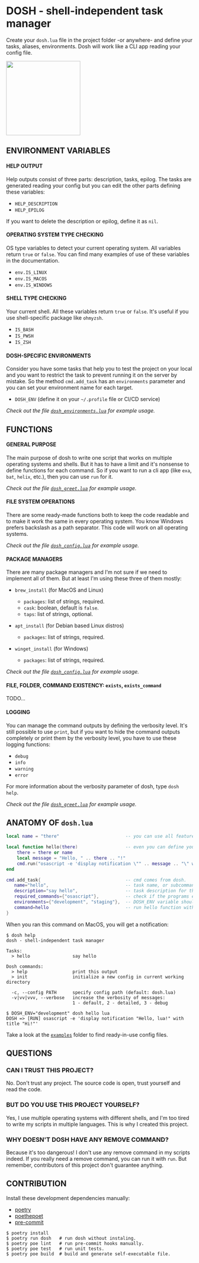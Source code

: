 # DOSH - shell-independent task manager

Create your `dosh.lua` file in the project folder -or anywhere- and define your tasks,
aliases, environments. Dosh will work like a CLI app reading your config file.

<img src="./files/dosh-logo.png" width=200 />


## ENVIRONMENT VARIABLES

#### HELP OUTPUT

Help outputs consist of three parts: description, tasks, epilog. The tasks are generated
reading your config but you can edit the other parts defining these variables:

- `HELP_DESCRIPTION`
- `HELP_EPILOG`

If you want to delete the description or epilog, define it as `nil`.


#### OPERATING SYSTEM TYPE CHECKING

OS type variables to detect your current operating system. All variables return `true`
or `false`. You can find many examples of use of these variables in the documentation.

- `env.IS_LINUX`
- `env.IS_MACOS`
- `env.IS_WINDOWS`


#### SHELL TYPE CHECKING

Your current shell. All these variables return `true` or `false`. It's useful if you use
shell-specific package like `ohmyzsh`.

- `IS_BASH`
- `IS_PWSH`
- `IS_ZSH`


#### DOSH-SPECIFIC ENVIRONMENTS

Consider you have some tasks that help you to test the project on your local and you
want to restrict the task to prevent running it on the server by mistake. So the method
`cmd.add_task` has an `environments` parameter and you can set your environment name for
each target.

- `DOSH_ENV` (define it on your `~/.profile` file or CI/CD service)

_Check out the file [`dosh_environments.lua`](./examples/dosh_environments.lua) for
example usage._


## FUNCTIONS

#### GENERAL PURPOSE

The main purpose of dosh to write one script that works on multiple operating systems
and shells. But it has to have a limit and it's nonsense to define functions for each
command. So if you want to run a cli app (like `exa`, `bat`, `helix`, etc.), then you
can use `run` for it.

_Check out the file [`dosh_greet.lua`](./examples/dosh_greet.lua) for example usage._


#### FILE SYSTEM OPERATIONS

There are some ready-made functions both to keep the code readable and to make it work
the same in every operating system. You know Windows prefers backslash as a path
separator. This code will work on all operating systems.

_Check out the file [`dosh_config.lua`](./examples/dosh_config.lua) for example usage._


#### PACKAGE MANAGERS

There are many package managers and I'm not sure if we need to implement all of
them. But at least I'm using these three of them mostly:

- `brew_install` (for MacOS and Linux)
  - `packages`: list of strings, required.
  - `cask`: boolean, default is `false`.
  - `taps`: list of strings, optional.

- `apt_install` (for Debian based Linux distros)
  - `packages`: list of strings, required.

- `winget_install` (for Windows)
  - `packages`: list of strings, required.

_Check out the file [`dosh_config.lua`](./examples/dosh_config.lua) for example usage._


#### FILE, FOLDER, COMMAND EXISTENCY: `exists`, `exists_command`

TODO...


#### LOGGING

You can manage the command outputs by defining the verbosity level. It's still possible
to use `print`, but if you want to hide the command outputs completely or print them by
the verbosity level, you have to use these logging functions:

- `debug`
- `info`
- `warning`
- `error`

For more information about the verbosity parameter of dosh, type `dosh help`.

_Check out the file [`dosh_greet.lua`](./examples/dosh_greet.lua) for example usage._


## ANATOMY OF `dosh.lua`

```lua
local name = "there"                         -- you can use all features of Lua programming language.

local function hello(there)                  -- even you can define your custom functions.
    there = there or name
    local message = "Hello, " .. there .. "!"
    cmd.run("osascript -e 'display notification \"" .. message .. "\" with title \"Hi!\"'")
end

cmd.add_task{                                -- cmd comes from dosh.
   name="hello",                             -- task name, or subcommand for your cli.
   description="say hello",                  -- task description for the help output.
   required_commands={"osascript"},          -- check if the programs exist before running the task.
   environments={"development", "staging"},  -- DOSH_ENV variable should be either development or staging to run this task.
   command=hello                             -- run hello function with its parameters when the task ran.
}
```

When you ran this command on MacOS, you will get a notification:

```shell
$ dosh help
dosh - shell-independent task manager

Tasks:
  > hello                say hello

Dosh commands:
  > help                 print this output
  > init                 initialize a new config in current working directory

  -c, --config PATH      specify config path (default: dosh.lua)
  -v|vv|vvv, --verbose   increase the verbosity of messages:
                         1 - default, 2 - detailed, 3 - debug

$ DOSH_ENV="development" dosh hello lua
DOSH => [RUN] osascript -e 'display notification "Hello, lua!" with title "Hi!"'
```

Take a look at the [`examples`](./examples) folder to find ready-in-use config files.


## QUESTIONS

### CAN I TRUST THIS PROJECT?

No. Don't trust any project. The source code is open, trust yourself and read the code.


### BUT DO YOU USE THIS PROJECT YOURSELF?

Yes, I use multiple operating systems with different shells, and I'm too tired to write
my scripts in multiple languages. This is why I created this project.


### WHY DOESN'T DOSH HAVE ANY REMOVE COMMAND?

Because it's too dangerous! I don't use any remove command in my scripts indeed. If you
really need a remove command, you can run it with `run`. But remember, contributors of
this project don't guarantee anything.


## CONTRIBUTION

Install these development dependencies manually:

- [poetry](https://python-poetry.org/)
- [poethepoet](https://github.com/nat-n/poethepoet)
- [pre-commit](https://pre-commit.com/)

```shell
$ poetry install
$ poetry run dosh   # run dosh without instaling.
$ poetry poe lint   # run pre-commit hooks manually.
$ poetry poe test   # run unit tests.
$ poetry poe build  # build and generate self-executable file.
```
